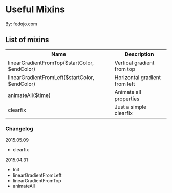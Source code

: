 # Useful Mixins

By: fedojo.com

## List of mixins

<table>
<tr>
	<th>Name</th>
	<th>Description</th>
</tr>
<tr>
	<td>linearGradientFromTop($startColor, $endColor)</td>
	<td>Vertical gradient from top</td>
</tr>
<tr>
	<td>linearGradientFromLeft($startColor, $endColor)</td>
	<td>Horizontal gradient from left</td>
</tr>
<tr>
	<td>animateAll($time)</td>
	<td>Animate all properties</td>
</tr>
<tr>
	<td>clearfix</td>
	<td>Just a simple clearfix</td>
</tr>
</table>

### Changelog

2015.05.09
- clearfix

2015.04.31
- Init
- linearGradientFromLeft
- linearGradientFromTop
- animateAll